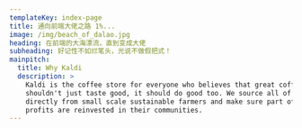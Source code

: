 ```yaml
---
templateKey: index-page
title: 通向前端大佬之路 1%...
image: /img/beach_of_dalao.jpg
heading: 在前端的大海漂流，直到变成大佬
subheading: 好记性不如烂笔头，光说不做假把式！
mainpitch:
  title: Why Kaldi
  description: >
    Kaldi is the coffee store for everyone who believes that great coffee
    shouldn't just taste good, it should do good too. We source all of our beans
    directly from small scale sustainable farmers and make sure part of the
    profits are reinvested in their communities.
---
```

